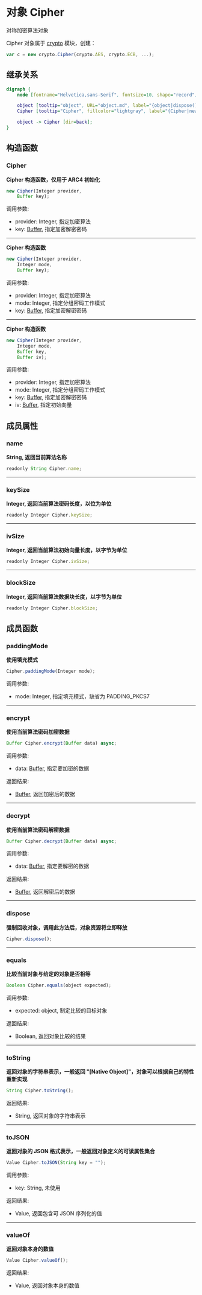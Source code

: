 # 对象 Cipher
对称加密算法对象

Cipher 对象属于 [crypto](../../module/ifs/crypto.md) 模块，创建：

```JavaScript
var c = new crypto.Cipher(crypto.AES, crypto.ECB, ...);
```

## 继承关系
```dot
digraph {
    node [fontname="Helvetica,sans-Serif", fontsize=10, shape="record", style="filled", fillcolor="white"];

    object [tooltip="object", URL="object.md", label="{object|dispose()\lequals()\ltoString()\ltoJSON()\lvalueOf()\l}"];
    Cipher [tooltip="Cipher", fillcolor="lightgray", label="{Cipher|new Cipher()\l|name\lkeySize\livSize\lblockSize\l|paddingMode()\lencrypt()\ldecrypt()\l}"];

    object -> Cipher [dir=back];
}
```

## 构造函数
        
### Cipher
**Cipher 构造函数，仅用于 ARC4 初始化**

```JavaScript
new Cipher(Integer provider,
    Buffer key);
```

调用参数:
* provider: Integer, 指定加密算法
* key: [Buffer](Buffer.md), 指定加密解密密码

--------------------------
**Cipher 构造函数**

```JavaScript
new Cipher(Integer provider,
    Integer mode,
    Buffer key);
```

调用参数:
* provider: Integer, 指定加密算法
* mode: Integer, 指定分组密码工作模式
* key: [Buffer](Buffer.md), 指定加密解密密码

--------------------------
**Cipher 构造函数**

```JavaScript
new Cipher(Integer provider,
    Integer mode,
    Buffer key,
    Buffer iv);
```

调用参数:
* provider: Integer, 指定加密算法
* mode: Integer, 指定分组密码工作模式
* key: [Buffer](Buffer.md), 指定加密解密密码
* iv: [Buffer](Buffer.md), 指定初始向量

## 成员属性
        
### name
**String, 返回当前算法名称**

```JavaScript
readonly String Cipher.name;
```

--------------------------
### keySize
**Integer, 返回当前算法密码长度，以位为单位**

```JavaScript
readonly Integer Cipher.keySize;
```

--------------------------
### ivSize
**Integer, 返回当前算法初始向量长度，以字节为单位**

```JavaScript
readonly Integer Cipher.ivSize;
```

--------------------------
### blockSize
**Integer, 返回当前算法数据块长度，以字节为单位**

```JavaScript
readonly Integer Cipher.blockSize;
```

## 成员函数
        
### paddingMode
**使用填充模式**

```JavaScript
Cipher.paddingMode(Integer mode);
```

调用参数:
* mode: Integer, 指定填充模式，缺省为 PADDING_PKCS7

--------------------------
### encrypt
**使用当前算法密码加密数据**

```JavaScript
Buffer Cipher.encrypt(Buffer data) async;
```

调用参数:
* data: [Buffer](Buffer.md), 指定要加密的数据

返回结果:
* [Buffer](Buffer.md), 返回加密后的数据

--------------------------
### decrypt
**使用当前算法密码解密数据**

```JavaScript
Buffer Cipher.decrypt(Buffer data) async;
```

调用参数:
* data: [Buffer](Buffer.md), 指定要解密的数据

返回结果:
* [Buffer](Buffer.md), 返回解密后的数据

--------------------------
### dispose
**强制回收对象，调用此方法后，对象资源将立即释放**

```JavaScript
Cipher.dispose();
```

--------------------------
### equals
**比较当前对象与给定的对象是否相等**

```JavaScript
Boolean Cipher.equals(object expected);
```

调用参数:
* expected: object, 制定比较的目标对象

返回结果:
* Boolean, 返回对象比较的结果

--------------------------
### toString
**返回对象的字符串表示，一般返回 "[Native Object]"，对象可以根据自己的特性重新实现**

```JavaScript
String Cipher.toString();
```

返回结果:
* String, 返回对象的字符串表示

--------------------------
### toJSON
**返回对象的 JSON 格式表示，一般返回对象定义的可读属性集合**

```JavaScript
Value Cipher.toJSON(String key = "");
```

调用参数:
* key: String, 未使用

返回结果:
* Value, 返回包含可 JSON 序列化的值

--------------------------
### valueOf
**返回对象本身的数值**

```JavaScript
Value Cipher.valueOf();
```

返回结果:
* Value, 返回对象本身的数值

